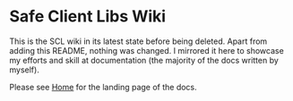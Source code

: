 # Safe Client Libs Wiki

This is the SCL wiki in its latest state before being deleted. Apart from adding this README, nothing was changed. I mirrored it here to showcase my efforts and skill at documentation (the majority of the docs written by myself).

Please see [Home](./Home.md) for the landing page of the docs.
